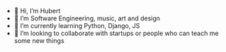- 👋 Hi, I’m Hubert
- 👀 I’m Software Engineering, music, art and design
- 🌱 I’m currently learning Python, Django, JS
- 💞️ I’m looking to collaborate with startups or people who can teach me some new things


